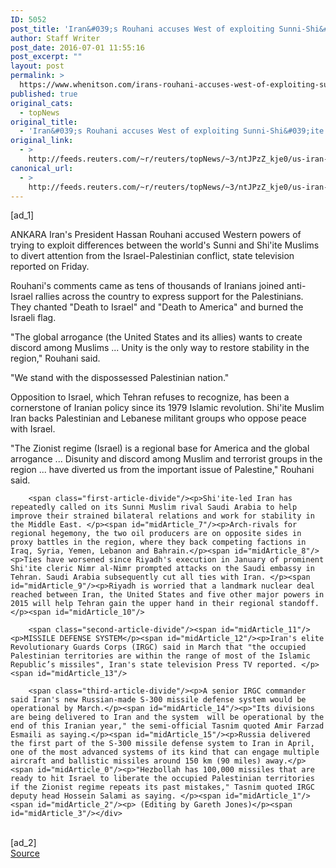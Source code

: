 ```yaml
---
ID: 5052
post_title: 'Iran&#039;s Rouhani accuses West of exploiting Sunni-Shi&#039;ite rift, raps Israel'
author: Staff Writer
post_date: 2016-07-01 11:55:16
post_excerpt: ""
layout: post
permalink: >
  https://www.whenitson.com/irans-rouhani-accuses-west-of-exploiting-sunni-shiite-rift-raps-israel/
published: true
original_cats:
  - topNews
original_title:
  - 'Iran&#039;s Rouhani accuses West of exploiting Sunni-Shi&#039;ite rift, raps Israel'
original_link:
  - >
    http://feeds.reuters.com/~r/reuters/topNews/~3/ntJPzZ_kje0/us-iran-israel-rally-idUSKCN0ZH49W
canonical_url:
  - >
    http://feeds.reuters.com/~r/reuters/topNews/~3/ntJPzZ_kje0/us-iran-israel-rally-idUSKCN0ZH49W
---
```

 [ad_1]
<br><div id="articleText">
<span id="midArticle_start"/>

<span id="midArticle_0"/><span class="focusParagraph" readability="5"><p><span class="articleLocation">ANKARA</span> Iran's President Hassan Rouhani accused Western powers of trying to exploit differences between the world's Sunni and Shi'ite Muslims to divert attention from the Israel-Palestinian conflict, state television reported on Friday.</p></span><span id="midArticle_1"/><p>Rouhani's comments came as tens of thousands of Iranians joined anti-Israel rallies across the country to express support for the Palestinians. They  chanted "Death to Israel" and "Death to America" and burned the Israeli flag.</p><span id="midArticle_2"/><p>"The global arrogance (the United States and its allies) wants to create discord among Muslims ... Unity is the only way to restore stability in the region," Rouhani said.</p><span id="midArticle_3"/><p>"We stand with the dispossessed Palestinian nation."</p><span id="midArticle_4"/><p>Opposition to Israel, which Tehran refuses to recognize, has been a cornerstone of Iranian policy since its 1979 Islamic revolution. Shi'ite Muslim Iran backs Palestinian and Lebanese militant groups who oppose peace with Israel.</p><span id="midArticle_5"/><p>"The Zionist regime (Israel) is a regional base for America and the global arrogance ... Disunity and discord among Muslim and terrorist groups in the region ... have diverted us from the important issue of Palestine," Rouhani said.</p><span id="midArticle_6"/>
        
        <span class="first-article-divide"/><p>Shi'ite-led Iran has repeatedly called on its Sunni Muslim rival Saudi Arabia to help improve their strained bilateral relations and work for stability in the Middle East. </p><span id="midArticle_7"/><p>Arch-rivals for regional hegemony, the two oil producers are on opposite sides in proxy battles in the region, where they back competing factions in Iraq, Syria, Yemen, Lebanon and Bahrain.</p><span id="midArticle_8"/><p>Ties have worsened since Riyadh's execution in January of prominent Shi'ite cleric Nimr al-Nimr prompted attacks on the Saudi embassy in Tehran. Saudi Arabia subsequently cut all ties with Iran. </p><span id="midArticle_9"/><p>Riyadh is worried that a landmark nuclear deal reached between Iran, the United States and five other major powers in 2015 will help Tehran gain the upper hand in their regional standoff. </p><span id="midArticle_10"/>
        
        <span class="second-article-divide"/><span id="midArticle_11"/><p>MISSILE DEFENSE SYSTEM</p><span id="midArticle_12"/><p>Iran's elite Revolutionary Guards Corps (IRGC) said in March that "the occupied Palestinian territories are within the range of most of the Islamic Republic’s missiles", Iran's state television Press TV reported. </p><span id="midArticle_13"/>
        
        <span class="third-article-divide"/><p>A senior IRGC commander said Iran's new Russian-made S-300 missile defense system would be operational by March.</p><span id="midArticle_14"/><p>"Its divisions are being delivered to Iran and the system  will be operational by the end of this Iranian year," the semi-official Tasnim quoted Amir Farzad Esmaili as saying.</p><span id="midArticle_15"/><p>Russia delivered the first part of the S-300 missile defense system to Iran in April, one of the most advanced systems of its kind that can engage multiple aircraft and ballistic missiles around 150 km (90 miles) away.</p><span id="midArticle_0"/><p>"Hezbollah has 100,000 missiles that are ready to hit Israel to liberate the occupied Palestinian territories if the Zionist regime repeats its past mistakes," Tasnim quoted IRGC deputy head Hossein Salami as saying. </p><span id="midArticle_1"/><span id="midArticle_2"/><p> (Editing by Gareth Jones)</p><span id="midArticle_3"/></div>
<br>[ad_2]
<br><a href="http://feeds.reuters.com/~r/reuters/topNews/~3/ntJPzZ_kje0/us-iran-israel-rally-idUSKCN0ZH49W">Source </a>